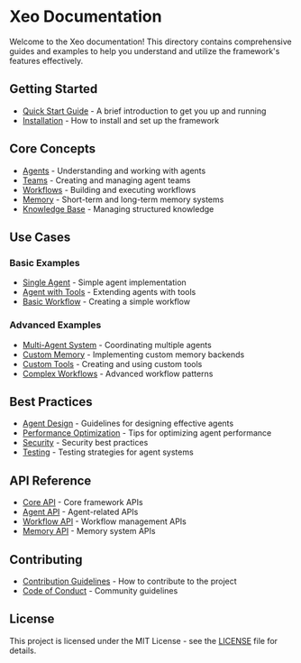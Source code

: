 # Xeo Documentation

Welcome to the Xeo documentation! This directory contains comprehensive guides and examples to help you understand and utilize the framework's features effectively.

## Getting Started

- [Quick Start Guide](getting_started/quick_start.md) - A brief introduction to get you up and running
- [Installation](getting_started/installation.md) - How to install and set up the framework

## Core Concepts

- [Agents](concepts/agents.md) - Understanding and working with agents
- [Teams](concepts/teams.md) - Creating and managing agent teams
- [Workflows](concepts/workflows.md) - Building and executing workflows
- [Memory](concepts/memory.md) - Short-term and long-term memory systems
- [Knowledge Base](concepts/knowledge.md) - Managing structured knowledge

## Use Cases

### Basic Examples
- [Single Agent](use_cases/basic/single_agent.md) - Simple agent implementation
- [Agent with Tools](use_cases/basic/agent_with_tools.md) - Extending agents with tools
- [Basic Workflow](use_cases/basic/basic_workflow.md) - Creating a simple workflow

### Advanced Examples
- [Multi-Agent System](use_cases/advanced/multi_agent_system.md) - Coordinating multiple agents
- [Custom Memory](use_cases/advanced/custom_memory.md) - Implementing custom memory backends
- [Custom Tools](use_cases/advanced/custom_tools.md) - Creating and using custom tools
- [Complex Workflows](use_cases/advanced/complex_workflows.md) - Advanced workflow patterns

## Best Practices

- [Agent Design](best_practices/agent_design.md) - Guidelines for designing effective agents
- [Performance Optimization](best_practices/performance.md) - Tips for optimizing agent performance
- [Security](best_practices/security.md) - Security best practices
- [Testing](best_practices/testing.md) - Testing strategies for agent systems

## API Reference

- [Core API](api/core.md) - Core framework APIs
- [Agent API](api/agent.md) - Agent-related APIs
- [Workflow API](api/workflow.md) - Workflow management APIs
- [Memory API](api/memory.md) - Memory system APIs

## Contributing

- [Contribution Guidelines](../CONTRIBUTING.md) - How to contribute to the project
- [Code of Conduct](../CODE_OF_CONDUCT.md) - Community guidelines

## License

This project is licensed under the MIT License - see the [LICENSE](../LICENSE) file for details.
